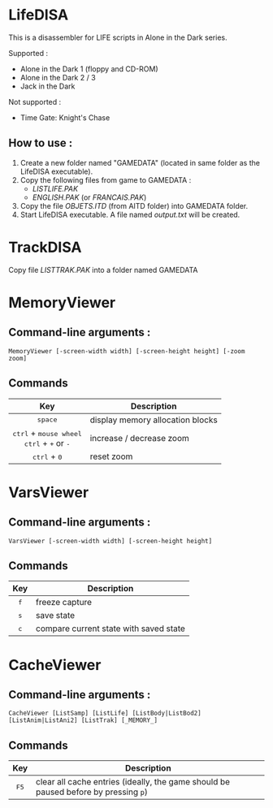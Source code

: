 # LifeDISA

This is a disassembler for LIFE scripts in Alone in the Dark series.

Supported :
* Alone in the Dark 1 (floppy and CD-ROM)
* Alone in the Dark 2 / 3
* Jack in the Dark

Not supported :
* Time Gate: Knight's Chase

## How to use : 

1. Create a new folder named "GAMEDATA" (located in same folder as the LifeDISA executable).
3. Copy the following files from game to GAMEDATA :
   - *LISTLIFE.PAK*
   - *ENGLISH.PAK* (or *FRANCAIS.PAK*)
4. Copy the file *OBJETS.ITD* (from AITD folder) into GAMEDATA folder.
5. Start LifeDISA executable. A file named *output.txt* will be created.

# TrackDISA

Copy file *LISTTRAK.PAK* into a folder named GAMEDATA

# MemoryViewer
## Command-line arguments : 
```
MemoryViewer [-screen-width width] [-screen-height height] [-zoom zoom]
```

## Commands
| Key | Description |
| :-: | - |
| <kbd>space</kbd> | display memory allocation blocks
| <kbd>ctrl</kbd> + <kbd>mouse wheel</kbd> <br> <kbd>ctrl</kbd> + <kbd>+</kbd> or <kbd>-</kbd>| increase / decrease zoom
| <kbd>ctrl</kbd> + <kbd>0</kbd> | reset zoom

# VarsViewer

## Command-line arguments : 
```
VarsViewer [-screen-width width] [-screen-height height]
```

## Commands
| Key | Description |
| :-: | - |
| <kbd>f</kbd> | freeze capture
| <kbd>s</kbd> | save state
| <kbd>c</kbd> | compare current state with saved state

# CacheViewer
## Command-line arguments : 
```
CacheViewer [ListSamp] [ListLife] [ListBody|ListBod2] [ListAnim|ListAni2] [ListTrak] [_MEMORY_]
```

## Commands
| Key | Description |
| :-: | - |
| <kbd>F5</kbd> | clear all cache entries (ideally, the game should be paused before by pressing `p`)